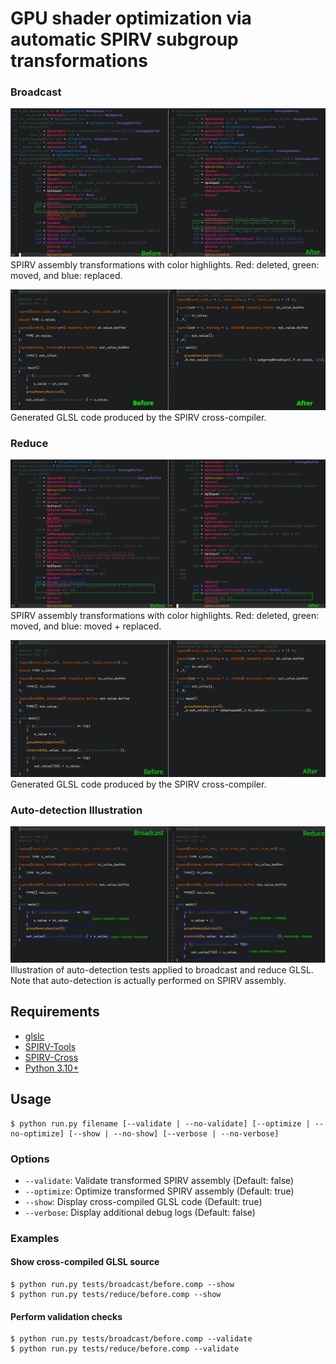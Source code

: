 # GPU shader optimization via automatic SPIRV subgroup transformations

### Broadcast

![broadcast SPIRV assembly](images/apply_broadcast_spvasm_annotated.png)
SPIRV assembly transformations with color highlights.
Red: deleted, green: moved, and blue: replaced.

![broadcast GLSL](images/apply_broadcast_annotated.png)
Generated GLSL code produced by the SPIRV cross-compiler.

### Reduce

![reduce SPIRV assembly](images/apply_reduce_spvasm_annotated.png)
SPIRV assembly transformations with color highlights.
Red: deleted, green: moved, and blue: moved + replaced.

![reduce GLSL](images/apply_reduce_annotated.png)
Generated GLSL code produced by the SPIRV cross-compiler.

### Auto-detection Illustration

![broadcast and reduce GLSL](images/broadcast_and_reduce_glsl_annotated.png)
Illustration of auto-detection tests applied to broadcast and reduce GLSL.
Note that auto-detection is actually performed on SPIRV assembly.

## Requirements

- [glslc](https://github.com/google/shaderc)
- [SPIRV-Tools](https://github.com/KhronosGroup/SPIRV-Tools)
- [SPIRV-Cross](https://github.com/KhronosGroup/SPIRV-Cross)
- [Python 3.10+](https://www.python.org/)

## Usage

```
$ python run.py filename [--validate | --no-validate] [--optimize | --no-optimize] [--show | --no-show] [--verbose | --no-verbose]
```

### Options

- `--validate`: Validate transformed SPIRV assembly (Default: false)
- `--optimize`: Optimize transformed SPIRV assembly (Default: true)
- `--show`:     Display cross-compiled GLSL code    (Default: true)
- `--verbose`:  Display additional debug logs       (Default: false)

### Examples

#### Show cross-compiled GLSL source

```
$ python run.py tests/broadcast/before.comp --show
$ python run.py tests/reduce/before.comp --show
```

#### Perform validation checks

```
$ python run.py tests/broadcast/before.comp --validate
$ python run.py tests/reduce/before.comp --validate
```

